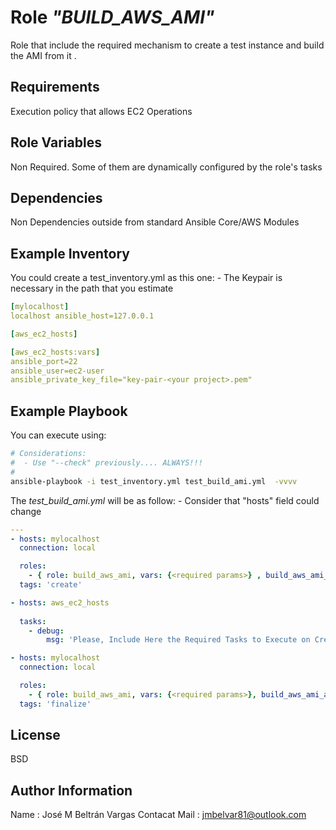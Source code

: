 Role *"BUILD_AWS_AMI"*
=========

Role that include the required mechanism to create a test instance and build the AMI from it .

Requirements
------------

Execution policy that allows EC2 Operations

Role Variables
--------------

Non Required. Some of them are dynamically configured by the role's tasks

Dependencies
------------

Non Dependencies outside from standard Ansible Core/AWS Modules


Example Inventory
-----------------

You could create a test_inventory.yml as this one: - The Keypair is necessary in the path that you estimate

```yml
[mylocalhost]
localhost ansible_host=127.0.0.1

[aws_ec2_hosts]

[aws_ec2_hosts:vars]
ansible_port=22
ansible_user=ec2-user
ansible_private_key_file="key-pair-<your project>.pem"

```

Example Playbook
----------------

You can execute using:

```bash
# Considerations:
#  - Use "--check" previously.... ALWAYS!!!
#
ansible-playbook -i test_inventory.yml test_build_ami.yml  -vvvv
```

The *test_build_ami.yml* will be as follow: - Consider that "hosts" field could change

```yml
---
- hosts: mylocalhost
  connection: local

  roles:
    - { role: build_aws_ami, vars: {<required params>} , build_aws_ami_action: create }
  tags: 'create'

- hosts: aws_ec2_hosts                                           
                                                                 
  tasks:              
    - debug:          
        msg: 'Please, Include Here the Required Tasks to Execute on Created Instance'

- hosts: mylocalhost
  connection: local

  roles:
    - { role: build_aws_ami, vars: {<required params>}, build_aws_ami_action: finalize }
  tags: 'finalize'
```


License
-------

BSD

Author Information
------------------

Name          : José M Beltrán Vargas
Contacat Mail : jmbelvar81@outlook.com
